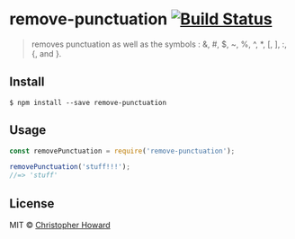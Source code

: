 # remove-punctuation [![Build Status](https://travis-ci.org/DerHowie/remove-punctuation.svg?branch=master)](https://travis-ci.org/DerHowie/remove-punctuation)

> removes punctuation as well as the symbols : &, #, $, ~, %, ^, *, [, ], :, {, and }.


## Install

```
$ npm install --save remove-punctuation
```


## Usage

```js
const removePunctuation = require('remove-punctuation');

removePunctuation('stuff!!!');
//=> 'stuff'
```
## License

MIT © [Christopher Howard](http://christopher)

